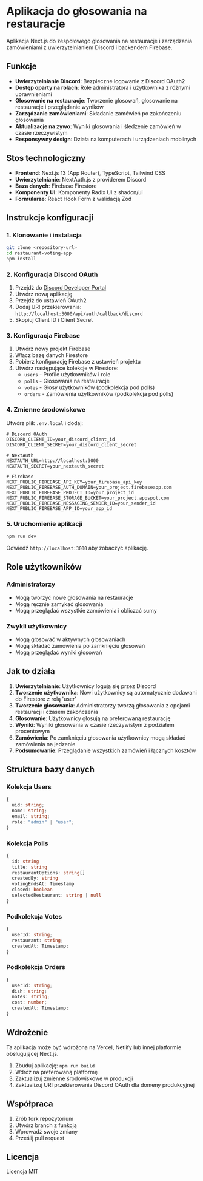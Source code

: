# Aplikacja do głosowania na restauracje

Aplikacja Next.js do zespołowego głosowania na restauracje i zarządzania zamówieniami z uwierzytelnianiem Discord i backendem Firebase.

## Funkcje

- **Uwierzytelnianie Discord**: Bezpieczne logowanie z Discord OAuth2
- **Dostęp oparty na rolach**: Role administratora i użytkownika z różnymi uprawnieniami
- **Głosowanie na restauracje**: Tworzenie głosowań, głosowanie na restauracje i przeglądanie wyników
- **Zarządzanie zamówieniami**: Składanie zamówień po zakończeniu głosowania
- **Aktualizacje na żywo**: Wyniki głosowania i śledzenie zamówień w czasie rzeczywistym
- **Responsywny design**: Działa na komputerach i urządzeniach mobilnych

## Stos technologiczny

- **Frontend**: Next.js 13 (App Router), TypeScript, Tailwind CSS
- **Uwierzytelnianie**: NextAuth.js z providerem Discord
- **Baza danych**: Firebase Firestore
- **Komponenty UI**: Komponenty Radix UI z shadcn/ui
- **Formularze**: React Hook Form z walidacją Zod

## Instrukcje konfiguracji

### 1. Klonowanie i instalacja

```bash
git clone <repository-url>
cd restaurant-voting-app
npm install
```

### 2. Konfiguracja Discord OAuth

1. Przejdź do [Discord Developer Portal](https://discord.com/developers/applications)
2. Utwórz nową aplikację
3. Przejdź do ustawień OAuth2
4. Dodaj URI przekierowania: `http://localhost:3000/api/auth/callback/discord`
5. Skopiuj Client ID i Client Secret

### 3. Konfiguracja Firebase

1. Utwórz nowy projekt Firebase
2. Włącz bazę danych Firestore
3. Pobierz konfigurację Firebase z ustawień projektu
4. Utwórz następujące kolekcje w Firestore:
   - `users` - Profile użytkowników i role
   - `polls` - Głosowania na restauracje
   - `votes` - Głosy użytkowników (podkolekcja pod polls)
   - `orders` - Zamówienia użytkowników (podkolekcja pod polls)

### 4. Zmienne środowiskowe

Utwórz plik `.env.local` i dodaj:

```env
# Discord OAuth
DISCORD_CLIENT_ID=your_discord_client_id
DISCORD_CLIENT_SECRET=your_discord_client_secret

# NextAuth
NEXTAUTH_URL=http://localhost:3000
NEXTAUTH_SECRET=your_nextauth_secret

# Firebase
NEXT_PUBLIC_FIREBASE_API_KEY=your_firebase_api_key
NEXT_PUBLIC_FIREBASE_AUTH_DOMAIN=your_project.firebaseapp.com
NEXT_PUBLIC_FIREBASE_PROJECT_ID=your_project_id
NEXT_PUBLIC_FIREBASE_STORAGE_BUCKET=your_project.appspot.com
NEXT_PUBLIC_FIREBASE_MESSAGING_SENDER_ID=your_sender_id
NEXT_PUBLIC_FIREBASE_APP_ID=your_app_id
```

### 5. Uruchomienie aplikacji

```bash
npm run dev
```

Odwiedź `http://localhost:3000` aby zobaczyć aplikację.

## Role użytkowników

### Administratorzy

- Mogą tworzyć nowe głosowania na restauracje
- Mogą ręcznie zamykać głosowania
- Mogą przeglądać wszystkie zamówienia i obliczać sumy

### Zwykli użytkownicy

- Mogą głosować w aktywnych głosowaniach
- Mogą składać zamówienia po zamknięciu głosowań
- Mogą przeglądać wyniki głosowań

## Jak to działa

1. **Uwierzytelnianie**: Użytkownicy logują się przez Discord
2. **Tworzenie użytkownika**: Nowi użytkownicy są automatycznie dodawani do Firestore z rolą 'user'
3. **Tworzenie głosowania**: Administratorzy tworzą głosowania z opcjami restauracji i czasem zakończenia
4. **Głosowanie**: Użytkownicy głosują na preferowaną restaurację
5. **Wyniki**: Wyniki głosowania w czasie rzeczywistym z podziałem procentowym
6. **Zamówienia**: Po zamknięciu głosowania użytkownicy mogą składać zamówienia na jedzenie
7. **Podsumowanie**: Przeglądanie wszystkich zamówień i łącznych kosztów

## Struktura bazy danych

### Kolekcja Users

```typescript
{
  uid: string;
  name: string;
  email: string;
  role: "admin" | "user";
}
```

### Kolekcja Polls

```typescript
{
  id: string
  title: string
  restaurantOptions: string[]
  createdBy: string
  votingEndsAt: Timestamp
  closed: boolean
  selectedRestaurant: string | null
}
```

### Podkolekcja Votes

```typescript
{
  userId: string;
  restaurant: string;
  createdAt: Timestamp;
}
```

### Podkolekcja Orders

```typescript
{
  userId: string;
  dish: string;
  notes: string;
  cost: number;
  createdAt: Timestamp;
}
```

## Wdrożenie

Ta aplikacja może być wdrożona na Vercel, Netlify lub innej platformie obsługującej Next.js.

1. Zbuduj aplikację: `npm run build`
2. Wdróż na preferowaną platformę
3. Zaktualizuj zmienne środowiskowe w produkcji
4. Zaktualizuj URI przekierowania Discord OAuth dla domeny produkcyjnej

## Współpraca

1. Zrób fork repozytorium
2. Utwórz branch z funkcją
3. Wprowadź swoje zmiany
4. Prześlij pull request

## Licencja

Licencja MIT

